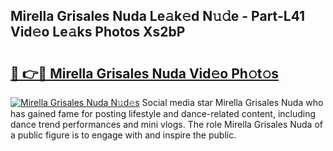## Mirella Grisales Nuda Le𝚊k𝚎d N𝚞𝚍e - Part-L41 Vid𝚎o Le𝚊ks Photos Xs2bP

# <h2><a href="http://fbfrbh.evod.top/?m=Mirella+Grisales+Nuda">🔗 👉🔴 Mirella Grisales Nuda Vid𝚎o Ph𝚘t𝚘s</a></h2>

[![Mirella Grisales Nuda N𝚞d𝚎s](https://i.imgur.com/8V9OHl7.gif)](http://fbfrbh.evod.top/?m=Mirella+Grisales+Nuda)
Social media star Mirella Grisales Nuda who has gained fame for posting lifestyle and dance-related content, including dance trend performances and mini vlogs. The role Mirella Grisales Nuda of a public figure is to engage with and inspire the public. 
